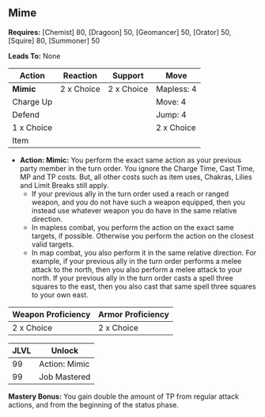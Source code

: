 ## Mime

**Requires:** [Chemist] 80, [Dragoon] 50, [Geomancer] 50, [Orator] 50, [Squire] 80, [Summoner] 50

**Leads To:** None

| Action     | Reaction   | Support    | Move |
| ---        | ---        | ---        | ---  |
| **Mimic**  | 2 x Choice | 2 x Choice | Mapless: 4
| Charge Up  |            |            | Move: 4
| Defend     |            |            | Jump: 4
| 1 x Choice |            |            | 2 x Choice
| Item       |            |            |

- **Action: Mimic:** You perform the exact same action as your previous party member in the turn order. You ignore the Charge Time, Cast Time, MP and TP costs. But, all other costs such as item uses, Chakras, Lilies and Limit Breaks still apply.
  - If your previous ally in the turn order used a reach or ranged weapon, and you do not have such a weapon equipped, then you instead use whatever weapon you do have in the same relative direction.
  - In mapless combat, you perform the action on the exact same targets, if possible. Otherwise you perform the action on the closest valid targets.
  - In map combat, you also perform it in the same relative direction. For example, if your previous ally in the turn order performs a melee attack to the north, then you also perform a melee attack to your north. If your previous ally in the turn order casts a spell three squares to the east, then you also cast that same spell three squares to your own east.

| Weapon Proficiency | Armor Proficiency |
| ---                | ---               |
| 2 x Choice         | 2 x Choice

| JLVL | Unlock |
| ---  | ---    |
| 99 | Action: Mimic
| 99 | Job Mastered

**Mastery Bonus:** You gain double the amount of TP from regular attack actions, and from the beginning of the status phase.
